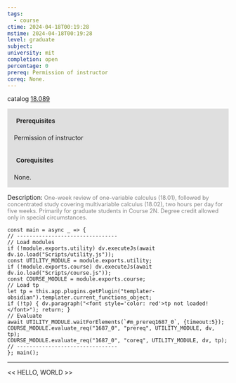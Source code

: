 ```yaml
---
tags:
  - course
ctime: 2024-04-18T00:19:28
mstime: 2024-04-18T00:19:28
level: graduate
subject: 
university: mit
completion: open
percentage: 0
prereq: Permission of instructor
coreq: None.
---
```


catalog [18.089](http://student.mit.edu/catalog/m18a.html#18.089)

<span style="display: block; padding: 15px; background-color: rgb(100, 100, 100, 0.2);"><font id="m_prereq1687_0" style="display: block; font-family: Arial, sans-serif; font-weight: bold; padding: 5px">Prerequisites</font><br><span id="prereq1687_0">Permission of instructor</span></span>
<span style="display: block; padding: 15px; background-color: rgb(100, 100, 100, 0.2);"><font id="m_coreq1687_0" style="display: block; font-family: Arial, sans-serif; font-weight: bold; padding: 5px">Corequisites</font><br><span id="coreq1687_0">None.</span></span>

<font style="">Description:</font>
<font style="color: grey; font-size: 0.8rem;">One-week review of one-variable calculus (18.01), followed by concentrated study covering multivariable calculus (18.02), two hours per day for five weeks. Primarily for graduate students in Course 2N. Degree credit allowed only in special circumstances.</font>

```dataviewjs
const main = async _ => {
// --------------------------------
// Load modules
if (!module.exports.utility) dv.executeJs(await dv.io.load("Scripts/utility.js"));
const UTILITY_MODULE = module.exports.utility;
if (!module.exports.course) dv.executeJs(await dv.io.load("Scripts/course.js"));
const COURSE_MODULE = module.exports.course;
// Load tp
let tp = this.app.plugins.getPlugin("templater-obsidian").templater.current_functions_object;
if (!tp) { dv.paragraph("<font style='color: red'>tp not loaded!</font>"); return; }
// Evaluate
await UTILITY_MODULE.waitForElements(`#m_prereq1687_0`, {timeout:5});
COURSE_MODULE.evaluate_req("1687_0", "prereq", UTILITY_MODULE, dv, tp);
COURSE_MODULE.evaluate_req("1687_0", "coreq", UTILITY_MODULE, dv, tp);
// --------------------------------
}; main();
```

---

<< HELLO, WORLD >>
